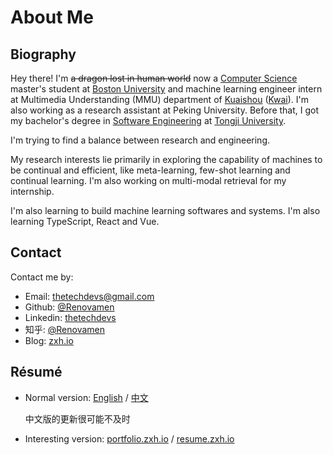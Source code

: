 # About Me

## Biography

Hey there! I'm ~~a dragon lost in human world~~ now a [Computer Science](https://www.bu.edu/cs/) master's student at [Boston University](https://www.bu.edu/) and machine learning engineer intern at Multimedia Understanding (MMU) department of [Kuaishou](https://www.kuaishou.com/) ([Kwai](https://www.kwai.com/)). I'm also working as a research assistant at Peking University. Before that, I got my bachelor's degree in [Software Engineering](http://sse.tongji.edu.cn/) at [Tongji University](https://www.tongji.edu.cn/).

I'm trying to find a balance between research and engineering.

My research interests lie primarily in exploring the capability of machines to be continual and efficient, like meta-learning, few-shot learning and continual learning. I'm also working on multi-modal retrieval for my internship.

I'm also learning to build machine learning softwares and systems. I'm also learning TypeScript, React and Vue.


## Contact

Contact me by:

- Email: [thetechdevs@gmail.com](mailto:thetechdevs@gmail.com)
- Github: [@Renovamen](https://github.com/Renovamen)
- Linkedin: [thetechdevs](https://www.linkedin.com/in/thetechdevs)
- 知乎: [@Renovamen](https://www.zhihu.com/people/chao-neng-gui-su)
- Blog: [zxh.io](https://zxh.io)

## Résumé

- Normal version: [English](https://zxh.io/files/cv/en/brief.pdf) / [中文](https://zxh.io/files/cv/cn/brief.pdf)

  中文版的更新很可能不及时

- Interesting version: [portfolio.zxh.io](https://portfolio.zxh.io) / [resume.zxh.io](https://resume.zxh.io)
